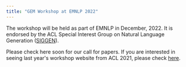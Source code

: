 ```yaml
---
title: "GEM Workshop at EMNLP 2022"
---
```


The workshop will be held as part of EMNLP in December, 2022. It is endorsed by the ACL Special Interest Group on Natural Language Generation ([SIGGEN](https://aclweb.org/aclwiki/SIGGEN)).

Please check here soon for our call for papers. If you are interested in seeing last year's workshop website from ACL 2021, please check [here](/workshop/2021).